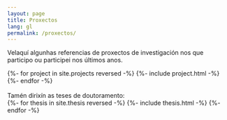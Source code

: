 ```yaml
---
layout: page
title: Proxectos
lang: gl
permalink: /proxectos/
---
```


Velaquí algunhas referencias de proxectos de investigación nos que participo ou participei nos últimos anos.

<div class="card-pannel">
{%- for project in site.projects reversed -%}
  {%- include project.html -%}
{%- endfor -%}
</div>

<br/>
Tamén dirixín as teses de doutoramento:

<div class="card-pannel">
{%- for thesis in site.thesis reversed -%}
  {%- include thesis.html -%}
{%- endfor -%}
</div>
